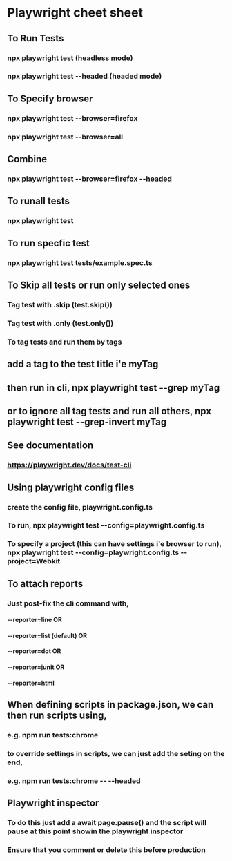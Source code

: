 # Playwright cheet sheet

## To Run Tests 
### npx playwright test (headless mode)
### npx playwright test --headed (headed mode)

## To Specify browser
### npx playwright test --browser=firefox
### npx playwright test --browser=all

## Combine
### npx playwright test --browser=firefox --headed

## To runall tests
### npx playwright test

## To run specfic test
### npx playwright test tests/example.spec.ts

## To Skip all tests or run only selected ones
### Tag test with .skip (test.skip())
### Tag test with .only (test.only())

### To tag tests and run them by tags
## add a tag to the test title i'e myTag
## then run in cli, npx playwright test --grep myTag
## or to ignore all tag tests and run all others, npx playwright test --grep-invert myTag

## See documentation
### https://playwright.dev/docs/test-cli

## Using playwright config files
### create the config file, playwright.config.ts
### To run, npx playwright test --config=playwright.config.ts
### To specify a project (this can have settings i'e browser to run), npx playwright test --config=playwright.config.ts --project=Webkit

## To attach reports
### Just post-fix the cli command with, 
#### --reporter=line OR
#### --reporter=list (default) OR
#### --reporter=dot OR
#### --reporter=junit OR
#### --reporter=html

## When defining scripts in package.json, we can then run scripts using,
### e.g. npm run tests:chrome 
### to override settings in scripts, we can just add the seting on the end,
### e.g. npm run tests:chrome -- --headed

## Playwright inspector
### To do this just add a await page.pause() and the script will pause at this point showin the playwright inspector
### Ensure that you comment or delete this before production
 